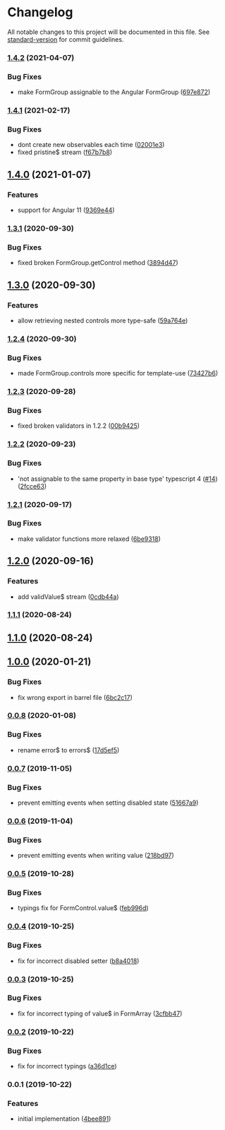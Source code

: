 # Changelog

All notable changes to this project will be documented in this file. See [standard-version](https://github.com/conventional-changelog/standard-version) for commit guidelines.

### [1.4.2](https://github.com/dirkluijk/ngx-typesafe-forms/compare/v1.4.1...v1.4.2) (2021-04-07)


### Bug Fixes

* make FormGroup assignable to the Angular FormGroup ([697e872](https://github.com/dirkluijk/ngx-typesafe-forms/commit/697e872257164d74f53d6dd3129c07ce386358c3))

### [1.4.1](https://github.com/dirkluijk/ngx-typesafe-forms/compare/v1.4.0...v1.4.1) (2021-02-17)


### Bug Fixes

* dont create new observables each time ([02001e3](https://github.com/dirkluijk/ngx-typesafe-forms/commit/02001e3edd41704b2c69345f788a42f8543f2c4d))
* fixed pristine$ stream  ([f67b7b8](https://github.com/dirkluijk/ngx-typesafe-forms/commit/f67b7b8969c266c66f893886db1112f3ebd7bd55))

## [1.4.0](https://github.com/dirkluijk/ngx-typesafe-forms/compare/v1.3.1...v1.4.0) (2021-01-07)


### Features

* support for Angular 11 ([9369e44](https://github.com/dirkluijk/ngx-typesafe-forms/commit/9369e44b53e64b72b65ab8d7883a1bae0f358f7b))

### [1.3.1](https://github.com/dirkluijk/ngx-typesafe-forms/compare/v1.3.0...v1.3.1) (2020-09-30)


### Bug Fixes

* fixed broken FormGroup.getControl method ([3894d47](https://github.com/dirkluijk/ngx-typesafe-forms/commit/3894d47350579599359c0a35a6e07972d5edc33f))

## [1.3.0](https://github.com/dirkluijk/ngx-typesafe-forms/compare/v1.2.4...v1.3.0) (2020-09-30)


### Features

* allow retrieving nested controls more type-safe ([59a764e](https://github.com/dirkluijk/ngx-typesafe-forms/commit/59a764e16f5b50f8a16dadc751600010939be234))

### [1.2.4](https://github.com/dirkluijk/ngx-typesafe-forms/compare/v1.2.3...v1.2.4) (2020-09-30)


### Bug Fixes

* made FormGroup.controls more specific for template-use ([73427b6](https://github.com/dirkluijk/ngx-typesafe-forms/commit/73427b6d8be0660516f438c797bf364f3551c622))

### [1.2.3](https://github.com/dirkluijk/ngx-typesafe-forms/compare/v1.2.2...v1.2.3) (2020-09-28)


### Bug Fixes

* fixed broken validators in 1.2.2 ([00b9425](https://github.com/dirkluijk/ngx-typesafe-forms/commit/00b9425d3dd276ddede07fe1486ea5b4947c8c66))

### [1.2.2](https://github.com/dirkluijk/ngx-typesafe-forms/compare/v1.2.1...v1.2.2) (2020-09-23)


### Bug Fixes

* 'not assignable to the same property in base type' typescript 4 ([#14](https://github.com/dirkluijk/ngx-typesafe-forms/issues/14)) ([2fcce63](https://github.com/dirkluijk/ngx-typesafe-forms/commit/2fcce63094adf7594073bb72a927c2865f2d3fb6))

### [1.2.1](https://github.com/dirkluijk/ngx-typesafe-forms/compare/v1.2.0...v1.2.1) (2020-09-17)


### Bug Fixes

* make validator functions more relaxed ([6be9318](https://github.com/dirkluijk/ngx-typesafe-forms/commit/6be93188292d24abe30b3af0c1f2a00cbfb6db2b))

## [1.2.0](https://github.com/dirkluijk/ngx-typesafe-forms/compare/v1.1.1...v1.2.0) (2020-09-16)


### Features

* add validValue$ stream ([0cdb44a](https://github.com/dirkluijk/ngx-typesafe-forms/commit/0cdb44a2252fa89c350616b7f882ba17463cbd4d))

### [1.1.1](https://github.com/dirkluijk/ngx-typesafe-forms/compare/v1.1.0...v1.1.1) (2020-08-24)

## [1.1.0](https://github.com/dirkluijk/ngx-typesafe-forms/compare/v1.0.0...v1.1.0) (2020-08-24)

## [1.0.0](https://github.com/dirkluijk/ngx-typesafe-forms/compare/v0.0.8...v1.0.0) (2020-01-21)


### Bug Fixes

* fix wrong export in barrel file ([6bc2c17](https://github.com/dirkluijk/ngx-typesafe-forms/commit/6bc2c17b015cd669684b6450d8727c319e30b0b1))

### [0.0.8](https://github.com/dirkluijk/ngx-typesafe-forms/compare/v0.0.7...v0.0.8) (2020-01-08)


### Bug Fixes

* rename error$ to errors$ ([17d5ef5](https://github.com/dirkluijk/ngx-typesafe-forms/commit/17d5ef537c5a202f990165dff20cdbcf8a18e86e))

### [0.0.7](https://github.com/dirkluijk/ngx-typesafe-forms/compare/v0.0.6...v0.0.7) (2019-11-05)


### Bug Fixes

* prevent emitting events when setting disabled state ([51667a9](https://github.com/dirkluijk/ngx-typesafe-forms/commit/51667a9))

### [0.0.6](https://github.com/dirkluijk/ngx-typesafe-forms/compare/v0.0.5...v0.0.6) (2019-11-04)


### Bug Fixes

* prevent emitting events when writing value ([218bd97](https://github.com/dirkluijk/ngx-typesafe-forms/commit/218bd97))

### [0.0.5](https://github.com/dirkluijk/ngx-typesafe-forms/compare/v0.0.4...v0.0.5) (2019-10-28)


### Bug Fixes

* typings fix for FormControl.value$ ([feb996d](https://github.com/dirkluijk/ngx-typesafe-forms/commit/feb996d))

### [0.0.4](https://github.com/dirkluijk/ngx-typesafe-forms/compare/v0.0.3...v0.0.4) (2019-10-25)


### Bug Fixes

* fix for incorrect disabled setter ([b8a4018](https://github.com/dirkluijk/ngx-typesafe-forms/commit/b8a4018))

### [0.0.3](https://github.com/dirkluijk/ngx-typesafe-forms/compare/v0.0.2...v0.0.3) (2019-10-25)


### Bug Fixes

* fix for incorrect typing of value$ in FormArray ([3cfbb47](https://github.com/dirkluijk/ngx-typesafe-forms/commit/3cfbb47))

### [0.0.2](https://github.com/dirkluijk/ngx-typesafe-forms/compare/v0.0.1...v0.0.2) (2019-10-22)


### Bug Fixes

* fix for incorrect typings ([a36d1ce](https://github.com/dirkluijk/ngx-typesafe-forms/commit/a36d1ce))

### 0.0.1 (2019-10-22)


### Features

* initial implementation ([4bee891](https://github.com/dirkluijk/ngx-typesafe-forms/commit/4bee891))
